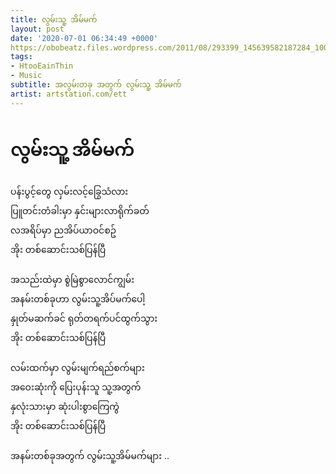 ```yaml
---
title: လွမ်းသူ့ အိမ်မက်
layout: post
date: '2020-07-01 06:34:49 +0000'
https://obobeatz.files.wordpress.com/2011/08/293399_145639582187284_100002237283781_266322_7611634_n.jpg
tags:
- HtooEainThin
- Music
subtitle: အလွမ်းတခု အတွက် လွမ်းသူ့ အိမ်မက်
artist: artstation.com/ett
---
```


# လွမ်းသူ့ အိမ်မက်
ပန်းပွင့်တွေ လှမ်းလင့်ခြွေသံလား <br>
ပြူတင်းတံခါးမှာ နှင်းများလာရိုက်ခတ်  <br>
လအရိပ်မှာ ညအိပ်ယာဝင်စဥ်  <br>
အိုး တစ်ဆောင်းသစ်ပြန်ပြီ  <br>
 <br>
အသည်းထဲမှာ စွဲမြဲစွာလောင်ကျွမ်း <br>
အနမ်းတစ်ခုဟာ လွမ်းသူ့အိပ်မက်ပေါ့ <br>
နှုတ်မဆက်ခင် ရုတ်တရက်ပင်ထွက်သွား <br>
အိုး တစ်ဆောင်းသစ်ပြန်ပြီ <br>
 <br>
လမ်းထက်မှာ လွမ်းမျက်ရည်စက်များ <br>
အဝေးဆုံးကို ပြေးပုန်းသူ သူ့အတွက် <br>
နှလုံးသားမှာ ဆုံးပါးစွာကြေကွဲ <br>
အိုး တစ်ဆောင်းသစ်ပြန်ပြီ <br>
 <br>
အနမ်းတစ်ခုအတွက် လွမ်းသူ့အိမ်မက်များ .. <br>
